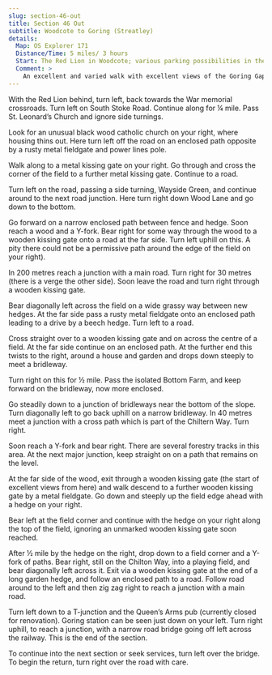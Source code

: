 ```yaml
---
slug: section-46-out
title: Section 46 Out
subtitle: Woodcote to Goring (Streatley)
details:
  Map: OS Explorer 171
  Distance/Time: 5 miles/ 3 hours
  Start: The Red Lion in Woodcote; various parking possibilities in the vicinity of the War Memorial crossroads
  Comment: >
    An excellent and varied walk with excellent views of the Goring Gap on the final stage. This section is linked to the next by a long trek through Goring and over the Thames bridge to Streatley. This is an addition to the distances and times given for this section. This section officially ends near Goring Rail Station, there are currently no refreshment services here.
---
```

With the Red Lion behind, turn left, back towards the War memorial crossroads. Turn left on South Stoke Road. Continue along for ¼ mile. Pass St. Leonard’s Church and ignore side turnings.

Look for an unusual black wood catholic church on your right, where housing thins out. Here turn left off the road on an enclosed path opposite by a rusty metal fieldgate and power lines pole.

Walk along to a metal kissing gate on your right. Go through and cross the corner of the field to a further metal kissing gate. Continue to a road.

Turn left on the road, passing a side turning, Wayside Green, and continue around to the next road junction. Here turn right down Wood Lane and go down to the bottom.

Go forward on a narrow enclosed path between fence and hedge. Soon reach a wood and a Y-fork. Bear right for some way through the wood to a wooden kissing gate onto a road at the far side. Turn left uphill on this. A pity there could not be a permissive path around the edge of the field on your right).

In 200 metres reach a junction with a main road. Turn right for 30 metres (there is a verge the other side). Soon leave the road and turn right through a wooden kissing gate.

Bear diagonally left across the field on a wide grassy way between new hedges. At the far side pass a rusty metal fieldgate onto an enclosed path leading to a drive by a beech hedge. Turn left to a road.

Cross straight over to a wooden kissing gate and on across the centre of a field. At the far side continue on an enclosed path. At the further end this twists to the right, around a house and garden and drops down steeply to meet a bridleway.

Turn right on this for ½ mile. Pass the isolated Bottom Farm, and keep forward on the bridleway, now more enclosed.

Go steadily down to a junction of bridleways near the bottom of the slope. Turn diagonally left to go back uphill on a narrow bridleway. In 40 metres meet a junction with a cross path which is part of the Chiltern Way. Turn right.

Soon reach a Y-fork and bear right. There are several forestry tracks in this area. At the next major junction, keep straight on on a path that remains on the level.

At the far side of the wood, exit through a wooden kissing gate (the start of excellent views from here) and walk descend to a further wooden kissing gate by a metal fieldgate. Go down and steeply up the field edge ahead with a hedge on your right.

Bear left at the field corner and continue with the hedge on your right along the top of the field, ignoring an unmarked wooden kissing gate soon reached.

After ½ mile by the hedge on the right, drop down to a field corner and a Y-fork of paths. Bear right, still on the Chilton Way, into a playing field, and bear diagonally left across it. Exit via a wooden kissing gate at the end of a long garden hedge, and follow an enclosed path to a road. Follow road around to the left and then zig zag right to reach a junction with a main road.

Turn left down to a T-junction and the Queen’s Arms pub (currently closed for renovation). Goring station can be seen just down on your left. Turn right uphill, to reach a junction, with a narrow road bridge going off left across the railway. This is the end of the section.

To continue into the next section or seek services, turn left over the bridge. To begin the return, turn right over the road with care.

